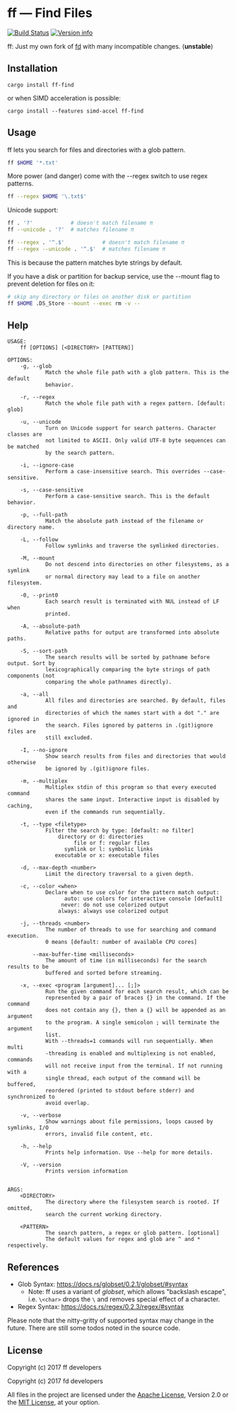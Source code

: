 # ff — Find Files

[![Build Status](https://travis-ci.org/jakwings/ff-find.svg?branch=master)](https://travis-ci.org/jakwings/ff-find)
[![Version info](https://img.shields.io/crates/v/ff-find.svg)](https://crates.io/crates/ff-find)

ff: Just my own fork of [fd] with many incompatible changes. (**unstable**)

[fd]: https://github.com/sharkdp/fd/tree/7ecb6239504dff9eb9e9359521ece6744ef04f67

## Installation

```
cargo install ff-find
```

or when SIMD acceleration is possible:

```
cargo install --features simd-accel ff-find
```

## Usage

ff lets you search for files and directories with a glob pattern.

```bash
ff $HOME '*.txt'
```

More power (and danger) come with the --regex switch to use regex patterns.

```bash
ff --regex $HOME '\.txt$'
```

Unicode support:

```bash
ff . '?'            # doesn't match filename π
ff --unicode . '?'  # matches filename π

ff --regex . '^.$'            # doesn't match filename π
ff --regex --unicode . '^.$'  # matches filename π
```

This is because the pattern matches byte strings by default.

If you have a disk or partition for backup service, use the --mount flag to
prevent deletion for files on it:

```bash
# skip any directory or files on another disk or partition
ff $HOME .DS_Store --mount --exec rm -v --
```

## Help

```
USAGE:
    ff [OPTIONS] [<DIRECTORY> [PATTERN]]

OPTIONS:
    -g, --glob
            Match the whole file path with a glob pattern. This is the default
            behavior.

    -r, --regex
            Match the whole file path with a regex pattern. [default: glob]

    -u, --unicode
            Turn on Unicode support for search patterns. Character classes are
            not limited to ASCII. Only valid UTF-8 byte sequences can be matched
            by the search pattern.

    -i, --ignore-case
            Perform a case-insensitive search. This overrides --case-sensitive.

    -s, --case-sensitive
            Perform a case-sensitive search. This is the default behavior.

    -p, --full-path
            Match the absolute path instead of the filename or directory name.

    -L, --follow
            Follow symlinks and traverse the symlinked directories.

    -M, --mount
            Do not descend into directories on other filesystems, as a symlink
            or normal directory may lead to a file on another filesystem.

    -0, --print0
            Each search result is terminated with NUL instead of LF when
            printed.

    -A, --absolute-path
            Relative paths for output are transformed into absolute paths.

    -S, --sort-path
            The search results will be sorted by pathname before output. Sort by
            lexicographically comparing the byte strings of path components (not
            comparing the whole pathnames directly).

    -a, --all
            All files and directories are searched. By default, files and
            directories of which the names start with a dot "." are ignored in
            the search. Files ignored by patterns in .(git)ignore files are
            still excluded.

    -I, --no-ignore
            Show search results from files and directories that would otherwise
            be ignored by .(git)ignore files.

    -m, --multiplex
            Multiplex stdin of this program so that every executed command
            shares the same input. Interactive input is disabled by caching,
            even if the commands run sequentially.

    -t, --type <filetype>
            Filter the search by type: [default: no filter]
                directory or d: directories
                     file or f: regular files
                  symlink or l: symbolic links
               executable or x: executable files

    -d, --max-depth <number>
            Limit the directory traversal to a given depth.

    -c, --color <when>
            Declare when to use color for the pattern match output:
                  auto: use colors for interactive console [default]
                 never: do not use colorized output
                always: always use colorized output

    -j, --threads <number>
            The number of threads to use for searching and command execution.
            0 means [default: number of available CPU cores]

        --max-buffer-time <milliseconds>
            The amount of time (in milliseconds) for the search results to be
            buffered and sorted before streaming.

    -x, --exec <program [argument]... [;]>
            Run the given command for each search result, which can be
            represented by a pair of braces {} in the command. If the command
            does not contain any {}, then a {} will be appended as an argument
            to the program. A single semicolon ; will terminate the argument
            list.
            With --threads=1 commands will run sequentially. When multi
            -threading is enabled and multiplexing is not enabled, commands
            will not receive input from the terminal. If not running with a
            single thread, each output of the command will be buffered,
            reordered (printed to stdout before stderr) and synchronized to
            avoid overlap.

    -v, --verbose
            Show warnings about file permissions, loops caused by symlinks, I/O
            errors, invalid file content, etc.

    -h, --help
            Prints help information. Use --help for more details.

    -V, --version
            Prints version information


ARGS:
    <DIRECTORY>
            The directory where the filesystem search is rooted. If omitted,
            search the current working directory.

    <PATTERN>
            The search pattern, a regex or glob pattern. [optional]
            The default values for regex and glob are ^ and * respectively.
```


## References

*   Glob Syntax: https://docs.rs/globset/0.2.1/globset/#syntax
    *   Note: ff uses a variant of *globset*, which allows "backslash escape",
        i.e. `\<char>` drops the `\` and removes special effect of a character.
*   Regex Syntax: https://docs.rs/regex/0.2.3/regex/#syntax

Please note that the nitty-gritty of supported syntax may change in the future.
There are still some todos noted in the source code.


## License

Copyright (c) 2017 ff developers

Copyright (c) 2017 fd developers

All files in the project are licensed under the [Apache License], Version 2.0
or the [MIT License], at your option.

[Apache License]: https://www.apache.org/licenses/LICENSE-2.0
[MIT License]: https://opensource.org/licenses/MIT
